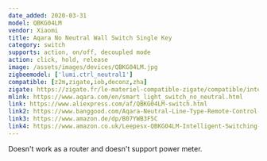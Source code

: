 ```yaml
---
date_added: 2020-03-31
model: QBKG04LM
vendor: Xiaomi
title: Aqara No Neutral Wall Switch Single Key
category: switch
supports: action, on/off, decoupled mode
action: click, hold, release
image: /assets/images/devices/QBKG04LM.jpg
zigbeemodel: ['lumi.ctrl_neutral1']
compatible: [z2m,zigate,iob,deconz,zha]
zigate: https://zigate.fr/le-materiel-compatible-zigate/compatible/interrupteurmuralsimpledoubletouche
mlink: https://www.aqara.com/en/smart_light_switch_no_neutral.html
link: https://www.aliexpress.com/af/QBKG04LM-switch.html
link2: https://www.banggood.com/Aqara-Neutral-Line-Type-Remote-Control-Switch-Home-Light-Controller-Intelligent-Wall-Switch-From-Xiaomi-Eco-Sy-p-1316484.html
link3: https://www.amazon.de/dp/B07YWB3F5C
link4: https://www.amazon.co.uk/Leepesx-QBKG04LM-Intelligent-Switching-Firewire/dp/B07Y54MJLR
---
```

Doesn't work as a router and doesn't support power meter.
